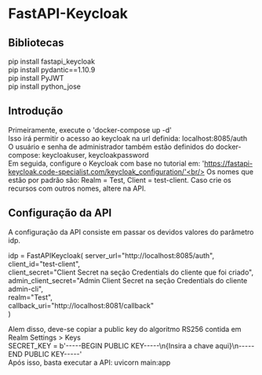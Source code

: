 # FastAPI-Keycloak
## Bibliotecas

pip install fastapi_keycloak<br/>
pip install pydantic==1.10.9<br/>
pip install PyJWT<br/>
pip install python_jose<br/>

## Introdução

Primeiramente, execute o 'docker-compose up -d'<br/>
Isso irá permitir o acesso ao keycloak na url definida: localhost:8085/auth<br/>
O usuário e senha de administrador também estão definidos do docker-compose: keycloakuser, keycloakpassword<br/>
Em seguida, configure o Keycloak com base no tutorial em: 'https://fastapi-keycloak.code-specialist.com/keycloak_configuration/'<br/>
Os nomes que estão por padrão são: Realm = Test, Client = test-client. Caso crie os recursos com outros nomes, altere na API.<br/>

## Configuração da API

A configuração da API consiste em passar os devidos valores do parâmetro idp.

idp = FastAPIKeycloak(
        server_url="http://localhost:8085/auth",<br/>
        client_id="test-client",<br/>
        client_secret="Client Secret na seção Credentials do cliente que foi criado",<br/>
        admin_client_secret="Admin Client Secret na seção Credentials do cliente admin-cli",<br/>
        realm="Test",<br/>
        callback_uri="http://localhost:8081/callback"<br/>
)

Alem disso, deve-se copiar a public key do algoritmo RS256 contida em Realm Settings > Keys<br/>
SECRET_KEY = b'-----BEGIN PUBLIC KEY-----\n{Insira a chave aqui}\n-----END PUBLIC KEY-----'<br/>
Após isso, basta executar a API: uvicorn main:app<br/>
